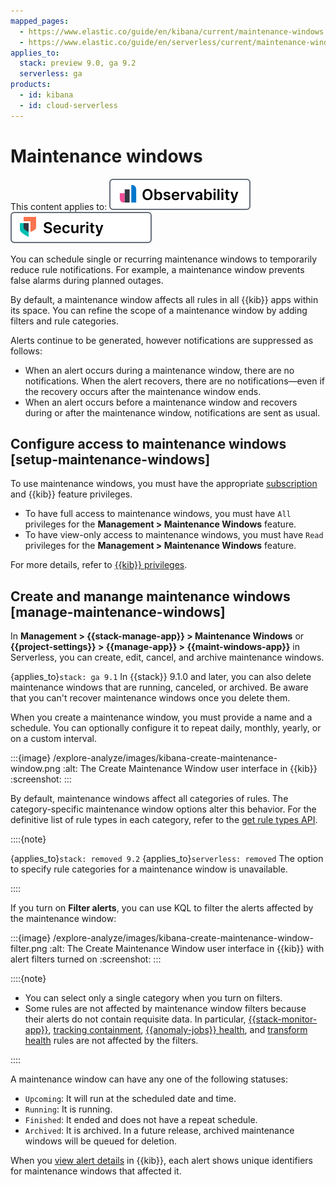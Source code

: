 ```yaml
---
mapped_pages:
  - https://www.elastic.co/guide/en/kibana/current/maintenance-windows.html
  - https://www.elastic.co/guide/en/serverless/current/maintenance-windows.html
applies_to:
  stack: preview 9.0, ga 9.2
  serverless: ga
products:
  - id: kibana
  - id: cloud-serverless
---
```


# Maintenance windows

This content applies to: [![Observability](/explore-analyze/images/serverless-obs-badge.svg "")](../../../solutions/observability.md) [![Security](/explore-analyze/images/serverless-sec-badge.svg "")](../../../solutions/security/elastic-security-serverless.md)


You can schedule single or recurring maintenance windows to temporarily reduce rule notifications. For example, a maintenance window prevents false alarms during planned outages.

By default, a maintenance window affects all rules in all {{kib}} apps within its space. You can refine the scope of a maintenance window by adding filters and rule categories.

Alerts continue to be generated, however notifications are suppressed as follows:

* When an alert occurs during a maintenance window, there are no notifications. When the alert recovers, there are no notifications—even if the recovery occurs after the maintenance window ends.
* When an alert occurs before a maintenance window and recovers during or after the maintenance window, notifications are sent as usual.

## Configure access to maintenance windows [setup-maintenance-windows]

To use maintenance windows, you must have the appropriate [subscription](https://www.elastic.co/subscriptions) and {{kib}} feature privileges.

* To have full access to maintenance windows, you must have `All` privileges for the **Management > Maintenance Windows** feature.
* To have view-only access to maintenance windows, you must have `Read` privileges for the **Management > Maintenance Windows** feature.

For more details, refer to [{{kib}} privileges](../../../deploy-manage/users-roles/cluster-or-deployment-auth/kibana-privileges.md).

## Create and manange maintenance windows [manage-maintenance-windows]

In **Management > {{stack-manage-app}} > Maintenance Windows** or **{{project-settings}} > {{manage-app}} > {{maint-windows-app}}** in Serverless, you can create, edit, cancel, and archive maintenance windows. 

{applies_to}`stack: ga 9.1` In {{stack}} 9.1.0 and later, you can also delete maintenance windows that are running, canceled, or archived. Be aware that you can't recover maintenance windows once you delete them.

When you create a maintenance window, you must provide a name and a schedule. You can optionally configure it to repeat daily, monthly, yearly, or on a custom interval.

:::{image} /explore-analyze/images/kibana-create-maintenance-window.png
:alt: The Create Maintenance Window user interface in {{kib}}
:screenshot:
:::

By default, maintenance windows affect all categories of rules. The category-specific maintenance window options alter this behavior. For the definitive list of rule types in each category, refer to the [get rule types API](https://www.elastic.co/docs/api/doc/kibana/group/endpoint-alerting).

::::{note}

{applies_to}`stack: removed 9.2` {applies_to}`serverless: removed` The option to specify rule categories for a maintenance window is unavailable.

::::

If you turn on **Filter alerts**, you can use KQL to filter the alerts affected by the maintenance window:

:::{image} /explore-analyze/images/kibana-create-maintenance-window-filter.png
:alt: The Create Maintenance Window user interface in {{kib}} with alert filters turned on
:screenshot:
:::

::::{note}

* You can select only a single category when you turn on filters.
* Some rules are not affected by maintenance window filters because their alerts do not contain requisite data. In particular, [{{stack-monitor-app}}](../../../deploy-manage/monitor/monitoring-data/configure-stack-monitoring-alerts.md), [tracking containment](../../../explore-analyze/alerts-cases/alerts/geo-alerting.md), [{{anomaly-jobs}} health](../../../explore-analyze/machine-learning/anomaly-detection/ml-configuring-alerts.md), and [transform health](../../../explore-analyze/transforms/transform-alerts.md) rules are not affected by the filters.

::::

A maintenance window can have any one of the following statuses:

* `Upcoming`: It will run at the scheduled date and time.
* `Running`: It is running.
* `Finished`: It ended and does not have a repeat schedule.
* `Archived`: It is archived. In a future release, archived maintenance windows will be queued for deletion.

When you [view alert details](../../../explore-analyze/alerts-cases/alerts/create-manage-rules.md#rule-details) in {{kib}}, each alert shows unique identifiers for maintenance windows that affected it.

